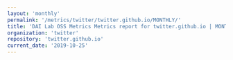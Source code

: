 ```yaml
---
layout: 'monthly'
permalink: '/metrics/twitter/twitter.github.io/MONTHLY/'
title: 'DAI Lab OSS Metrics Metrics report for twitter.github.io | MONTHLY-REPORT-2019-10-25'
organization: 'twitter'
repository: 'twitter.github.io'
current_date: '2019-10-25'
---
```

